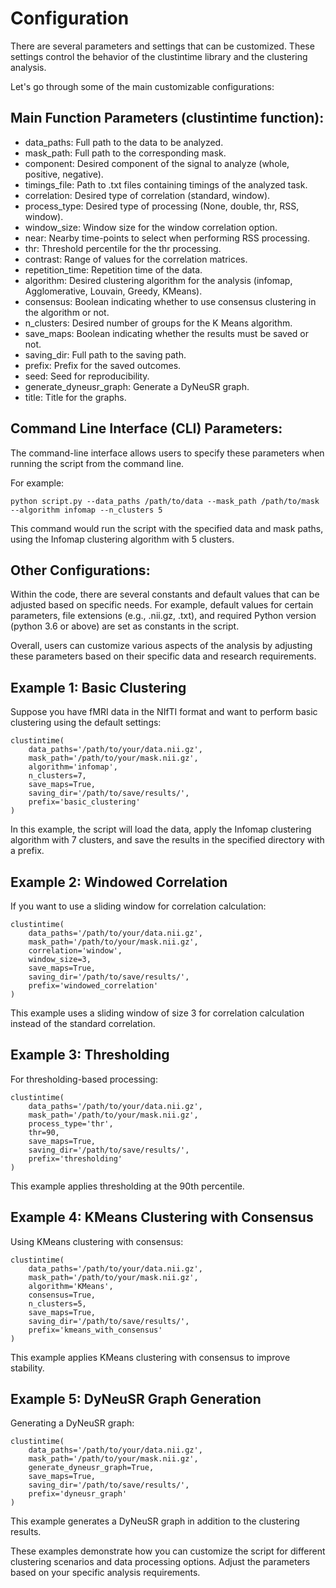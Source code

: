# Configuration

There are several parameters and settings that can be customized. These settings control the behavior of the clustintime library and the clustering analysis.

Let's go through some of the main customizable configurations:

## Main Function Parameters (clustintime function):
- data_paths: Full path to the data to be analyzed.
- mask_path: Full path to the corresponding mask.
- component: Desired component of the signal to analyze (whole, positive, negative).
- timings_file: Path to .txt files containing timings of the analyzed task.
- correlation: Desired type of correlation (standard, window).
- process_type: Desired type of processing (None, double, thr, RSS, window).
- window_size: Window size for the window correlation option.
- near: Nearby time-points to select when performing RSS processing.
- thr: Threshold percentile for the thr processing.
- contrast: Range of values for the correlation matrices.
- repetition_time: Repetition time of the data.
- algorithm: Desired clustering algorithm for the analysis (infomap, Agglomerative, Louvain, Greedy, KMeans).
- consensus: Boolean indicating whether to use consensus clustering in the algorithm or not.
- n_clusters: Desired number of groups for the K Means algorithm.
- save_maps: Boolean indicating whether the results must be saved or not.
- saving_dir: Full path to the saving path.
- prefix: Prefix for the saved outcomes.
- seed: Seed for reproducibility.
- generate_dyneusr_graph: Generate a DyNeuSR graph.
- title: Title for the graphs.

## Command Line Interface (CLI) Parameters:
The command-line interface allows users to specify these parameters when running the script from the command line.

For example:
`````
python script.py --data_paths /path/to/data --mask_path /path/to/mask --algorithm infomap --n_clusters 5
`````
This command would run the script with the specified data and mask paths, using the Infomap clustering algorithm with 5 clusters.

## Other Configurations:
Within the code, there are several constants and default values that can be adjusted based on specific needs. For example, default values for certain parameters, file extensions (e.g., .nii.gz, .txt), and required Python version (python 3.6 or above) are set as constants in the script.

Overall, users can customize various aspects of the analysis by adjusting these parameters based on their specific data and research requirements.

## Example 1: Basic Clustering
Suppose you have fMRI data in the NIfTI format and want to perform basic clustering using the default settings:
`````
clustintime(
    data_paths='/path/to/your/data.nii.gz',
    mask_path='/path/to/your/mask.nii.gz',
    algorithm='infomap',
    n_clusters=7,
    save_maps=True,
    saving_dir='/path/to/save/results/',
    prefix='basic_clustering'
)
`````
In this example, the script will load the data, apply the Infomap clustering algorithm with 7 clusters, and save the results in the specified directory with a prefix.

## Example 2: Windowed Correlation
If you want to use a sliding window for correlation calculation:
`````
clustintime(
    data_paths='/path/to/your/data.nii.gz',
    mask_path='/path/to/your/mask.nii.gz',
    correlation='window',
    window_size=3,
    save_maps=True,
    saving_dir='/path/to/save/results/',
    prefix='windowed_correlation'
)
`````
This example uses a sliding window of size 3 for correlation calculation instead of the standard correlation.

## Example 3: Thresholding
For thresholding-based processing:
`````
clustintime(
    data_paths='/path/to/your/data.nii.gz',
    mask_path='/path/to/your/mask.nii.gz',
    process_type='thr',
    thr=90,
    save_maps=True,
    saving_dir='/path/to/save/results/',
    prefix='thresholding'
)
`````
This example applies thresholding at the 90th percentile.

## Example 4: KMeans Clustering with Consensus
Using KMeans clustering with consensus:
`````
clustintime(
    data_paths='/path/to/your/data.nii.gz',
    mask_path='/path/to/your/mask.nii.gz',
    algorithm='KMeans',
    consensus=True,
    n_clusters=5,
    save_maps=True,
    saving_dir='/path/to/save/results/',
    prefix='kmeans_with_consensus'
)
`````
This example applies KMeans clustering with consensus to improve stability.

## Example 5: DyNeuSR Graph Generation
Generating a DyNeuSR graph:
`````
clustintime(
    data_paths='/path/to/your/data.nii.gz',
    mask_path='/path/to/your/mask.nii.gz',
    generate_dyneusr_graph=True,
    save_maps=True,
    saving_dir='/path/to/save/results/',
    prefix='dyneusr_graph'
)
`````
This example generates a DyNeuSR graph in addition to the clustering results.

These examples demonstrate how you can customize the script for different clustering scenarios and data processing options. Adjust the parameters based on your specific analysis requirements.